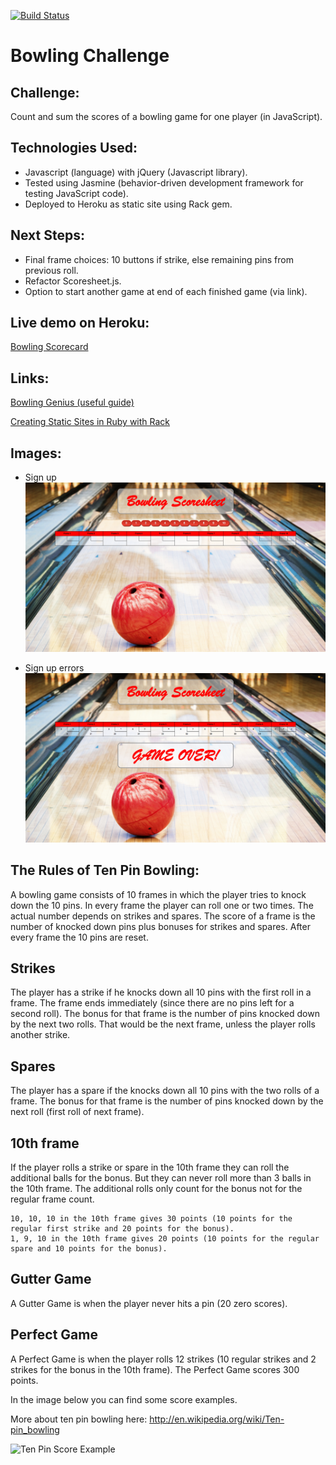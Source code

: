 [![Build Status](https://travis-ci.org/andygout/bowling-challenge.png)](https://travis-ci.org/andygout/bowling-challenge)

Bowling Challenge
=================

Challenge:
-------

Count and sum the scores of a bowling game for one player (in JavaScript).

Technologies Used:
-------

- Javascript (language) with jQuery (Javascript library).
- Tested using Jasmine (behavior-driven development framework for testing JavaScript code).
- Deployed to Heroku as static site using Rack gem.

Next Steps:
-------

- Final frame choices: 10 buttons if strike, else remaining pins from previous roll.
- Refactor Scoresheet.js.
- Option to start another game at end of each finished game (via link).


Live demo on Heroku:
-------
[Bowling Scorecard](https://dry-harbor-7560.herokuapp.com/)

Links:
-------

[Bowling Genius (useful guide)](http://www.bowlinggenius.com/)

[Creating Static Sites in Ruby with Rack](https://devcenter.heroku.com/articles/static-sites-ruby)

Images:
-------

- Sign up
![Start Screen](images/start_screen.png)

- Sign up errors
![Game Over](images/game_over.png)


The Rules of Ten Pin Bowling:
-------

A bowling game consists of 10 frames in which the player tries to knock down the 10 pins. In every frame the player can roll one or two times. The actual number depends on strikes and spares. The score of a frame is the number of knocked down pins plus bonuses for strikes and spares. After every frame the 10 pins are reset.

Strikes
-------

The player has a strike if he knocks down all 10 pins with the first roll in a frame. The frame ends immediately (since there are no pins left for a second roll). The bonus for that frame is the number of pins knocked down by the next two rolls. That would be the next frame, unless the player rolls another strike.

Spares
-------

The player has a spare if the knocks down all 10 pins with the two rolls of a frame. The bonus for that frame is the number of pins knocked down by the next roll (first roll of next frame).

10th frame
-------

If the player rolls a strike or spare in the 10th frame they can roll the additional balls for the bonus. But they can never roll more than 3 balls in the 10th frame. The additional rolls only count for the bonus not for the regular frame count.

    10, 10, 10 in the 10th frame gives 30 points (10 points for the regular first strike and 20 points for the bonus).
    1, 9, 10 in the 10th frame gives 20 points (10 points for the regular spare and 10 points for the bonus).

Gutter Game
-------

A Gutter Game is when the player never hits a pin (20 zero scores).

Perfect Game
-------

A Perfect Game is when the player rolls 12 strikes (10 regular strikes and 2 strikes for the bonus in the 10th frame). The Perfect Game scores 300 points.

In the image below you can find some score examples.

More about ten pin bowling here: http://en.wikipedia.org/wiki/Ten-pin_bowling

![Ten Pin Score Example](images/example_ten_pin_scoring.png)
